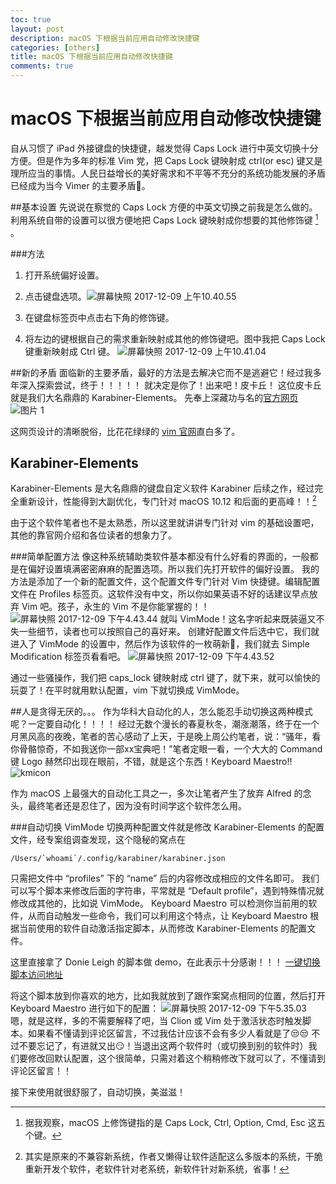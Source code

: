 ```yaml
---
toc: true
layout: post
description: macOS 下根据当前应用自动修改快捷键
categories: [others]
title: macOS 下根据当前应用自动修改快捷键
comments: true
---
```


# macOS 下根据当前应用自动修改快捷键
自从习惯了 iPad 外接键盘的快捷键，越发觉得 Caps Lock 进行中英文切换十分方便。但是作为多年的标准 Vim 党，把 Caps Lock 键映射成 ctrl(or esc) 键又是理所应当的事情。人民日益增长的美好需求和不平等不充分的系统功能发展的矛盾已经成为当今 Vimer 的主要矛盾👀。

<!-- more -->

##基本设置
先说说在察觉的 Caps Lock 方便的中英文切换之前我是怎么做的。利用系统自带的设置可以很方便地把 Caps Lock 键映射成你想要的其他修饰键 [^1_footnote] 。

[^1_footnote]: 据我观察，macOS 上修饰键指的是 Caps Lock, Ctrl, Option, Cmd, Esc 这五个键。

###方法
1. 打开系统偏好设置。
2. 点击键盘选项。![屏幕快照 2017-12-09 上午10.40.55](/blog/images/media/15127860813849/%E5%B1%8F%E5%B9%95%E5%BF%AB%E7%85%A7%202017-12-09%20%E4%B8%8A%E5%8D%8810.40.55.png)

3. 在键盘标签页中点击右下角的修饰键。
4. 将左边的键根据自己的需求重新映射成其他的修饰键吧。图中我把 Caps Lock 键重新映射成 Ctrl 键。
![屏幕快照 2017-12-09 上午10.41.04](/blog/images/media/15127860813849/%E5%B1%8F%E5%B9%95%E5%BF%AB%E7%85%A7%202017-12-09%20%E4%B8%8A%E5%8D%8810.41.04.png)

##新的矛盾
面临新的主要矛盾，最好的方法是去解决它而不是逃避它！经过我多年深入探索尝试，终于！！！！！
就决定是你了！出来吧！皮卡丘！
这位皮卡丘就是我们大名鼎鼎的 Karabiner-Elements。
先奉上深藏功与名的[官方网页](https://pqrs.org/osx/karabiner/)
![图片 1](/blog/images/media/15127860813849/%E5%9B%BE%E7%89%87%201.png)

这网页设计的清晰脱俗，比花花绿绿的 [vim 官网](http://www.vim.org)直白多了。

## Karabiner-Elements
Karabiner-Elements 是大名鼎鼎的键盘自定义软件 Karabiner 后续之作，经过完全重新设计，性能得到大副优化，专门针对 macOS 10.12 和后面的更高峰！！[^2_footnote]

[^2_footnote]: 其实是原来的不兼容新系统，作者又懒得让软件适配这么多版本的系统，干脆重新开发个软件，老软件针对老系统，新软件针对新系统，省事！

由于这个软件笔者也不是太熟悉，所以这里就讲讲专门针对 vim 的基础设置吧，其他的靠官网介绍和各位读者的想象力了。

###简单配置方法
像这种系统辅助类软件基本都没有什么好看的界面的，一般都是在偏好设置填满密密麻麻的配置选项。所以我们先打开软件的偏好设置。
我的方法是添加了一个新的配置文件，这个配置文件专门针对 Vim 快捷键。编辑配置文件在 Profiles 标签页。这软件没有中文，所以你如果英语不好的话建议早点放弃 Vim 吧。孩子，永生的 Vim 不是你能掌握的！！
![屏幕快照 2017-12-09 下午4.43.44](/blog/images/media/15127860813849/%E5%B1%8F%E5%B9%95%E5%BF%AB%E7%85%A7%202017-12-09%20%E4%B8%8B%E5%8D%884.43.44.png)
就叫 VimMode！这名字听起来既装逼又不失一些细节，读者也可以按照自己的喜好来。
创建好配置文件后选中它，我们就进入了 VimMode 的设置中，然后作为该软件的一枚萌新🐶，我们就去 Simple Modification 标签页看看吧。
![屏幕快照 2017-12-09 下午4.43.52](/blog/images/media/15127860813849/%E5%B1%8F%E5%B9%95%E5%BF%AB%E7%85%A7%202017-12-09%20%E4%B8%8B%E5%8D%884.43.52.png)

通过一些骚操作，我们把 caps_lock 键映射成 ctrl 键了，就下来，就可以愉快的玩耍了！在平时就用默认配置，vim 下就切换成 VimMode。

##人是贪得无厌的。。。
作为华科大自动化的人，怎么能忍手动切换这两种模式呢？一定要自动化！！！！
经过无数个漫长的春夏秋冬，潮涨潮落，终于在一个月黑风高的夜晚，笔者的苦心感动了上天，于是晚上周公约笔者，说：“骚年，看你骨骼惊奇，不如我送你一部xx宝典吧！”笔者定眼一看，一个大大的 Command 键 Logo 赫然印出现在眼前，不错，就是这个东西！Keyboard Maestro!!
![kmicon](/blog/images/media/15127860813849/kmicon.png)

作为 macOS 上最强大的自动化工具之一，多次让笔者产生了放弃 Alfred 的念头，最终笔者还是忍住了，因为没有时间学这个软件怎么用。

###自动切换 VimMode
切换两种配置文件就是修改 Karabiner-Elements 的配置文件，经专案组调查发现，这个隐秘的窝点在

```
/Users/`whoami`/.config/karabiner/karabiner.json
```

只需把文件中 “profiles” 下的 “name” 后的内容修改成相应的文件名即可。
我们可以写个脚本来修改后面的字符串，平常就是 “Default profile”，遇到特殊情况就修改成其他的，比如说 VimMode。
Keyboard Maestro 可以检测你当前用的软件，从而自动触发一些命令，我们可以利用这个特点，让 Keyboard Maestro 根据当前使用的软件自动激活指定脚本，从而修改 Karabiner-Elements 的配置文件。

这里直接拿了 Donie Leigh 的脚本做 demo，在此表示十分感谢！！！
[一键切换脚本访问地址](https://github.com/xbot/shell/blob/master/karabiner-elements-profile-switcher.php)

将这个脚本放到你喜欢的地方，比如我就放到了跟作案窝点相同的位置，然后打开 Keyboard Maestro 进行如下的配置：
![屏幕快照 2017-12-09 下午5.35.03](/blog/images/media/15127860813849/%E5%B1%8F%E5%B9%95%E5%BF%AB%E7%85%A7%202017-12-09%20%E4%B8%8B%E5%8D%885.35.03.png)
嗯，就是这样，多的不需要解释了吧，当 Clion 或 Vim 处于激活状态时触发脚本。如果看不懂请到评论区留言，不过我估计应该不会有多少人看就是了😒😒
不过不要忘记了，有进就又出😏！当退出这两个软件时（或切换到别的软件时）我们要修改回默认配置，这个很简单，只需对着这个稍稍修改下就可以了，不懂请到评论区留言！！

接下来使用就很舒服了，自动切换，美滋滋！

